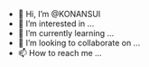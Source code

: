 - 👋 Hi, I’m @KONANSUI
- 👀 I’m interested in ...
- 🌱 I’m currently learning ...
- 💞️ I’m looking to collaborate on ...
- 📫 How to reach me ...

<!---
KONANSUI/KONANSUI is a ✨ special ✨ repository because its `README.md` (this file) appears on your GitHub profile.
You can click the Preview link to take a look at your changes.
--->
